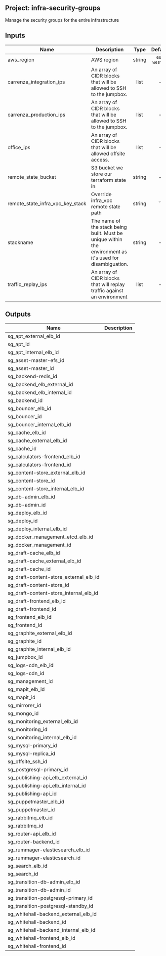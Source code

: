 ## Project: infra-security-groups

Manage the security groups for the entire infrastructure


## Inputs

| Name | Description | Type | Default | Required |
|------|-------------|:----:|:-----:|:-----:|
| aws_region | AWS region | string | `eu-west-1` | no |
| carrenza_integration_ips | An array of CIDR blocks that will be allowed to SSH to the jumpbox. | list | - | yes |
| carrenza_production_ips | An array of CIDR blocks that will be allowed to SSH to the jumpbox. | list | - | yes |
| office_ips | An array of CIDR blocks that will be allowed offsite access. | list | - | yes |
| remote_state_bucket | S3 bucket we store our terraform state in | string | - | yes |
| remote_state_infra_vpc_key_stack | Override infra_vpc remote state path | string | `` | no |
| stackname | The name of the stack being built. Must be unique within the environment as it's used for disambiguation. | string | - | yes |
| traffic_replay_ips | An array of CIDR blocks that will replay traffic against an environment | list | - | yes |

## Outputs

| Name | Description |
|------|-------------|
| sg_apt_external_elb_id |  |
| sg_apt_id |  |
| sg_apt_internal_elb_id |  |
| sg_asset-master-efs_id |  |
| sg_asset-master_id |  |
| sg_backend-redis_id |  |
| sg_backend_elb_external_id |  |
| sg_backend_elb_internal_id |  |
| sg_backend_id |  |
| sg_bouncer_elb_id |  |
| sg_bouncer_id |  |
| sg_bouncer_internal_elb_id |  |
| sg_cache_elb_id |  |
| sg_cache_external_elb_id |  |
| sg_cache_id |  |
| sg_calculators-frontend_elb_id |  |
| sg_calculators-frontend_id |  |
| sg_content-store_external_elb_id |  |
| sg_content-store_id |  |
| sg_content-store_internal_elb_id |  |
| sg_db-admin_elb_id |  |
| sg_db-admin_id |  |
| sg_deploy_elb_id |  |
| sg_deploy_id |  |
| sg_deploy_internal_elb_id |  |
| sg_docker_management_etcd_elb_id |  |
| sg_docker_management_id |  |
| sg_draft-cache_elb_id |  |
| sg_draft-cache_external_elb_id |  |
| sg_draft-cache_id |  |
| sg_draft-content-store_external_elb_id |  |
| sg_draft-content-store_id |  |
| sg_draft-content-store_internal_elb_id |  |
| sg_draft-frontend_elb_id |  |
| sg_draft-frontend_id |  |
| sg_frontend_elb_id |  |
| sg_frontend_id |  |
| sg_graphite_external_elb_id |  |
| sg_graphite_id |  |
| sg_graphite_internal_elb_id |  |
| sg_jumpbox_id |  |
| sg_logs-cdn_elb_id |  |
| sg_logs-cdn_id |  |
| sg_management_id |  |
| sg_mapit_elb_id |  |
| sg_mapit_id |  |
| sg_mirrorer_id |  |
| sg_mongo_id |  |
| sg_monitoring_external_elb_id |  |
| sg_monitoring_id |  |
| sg_monitoring_internal_elb_id |  |
| sg_mysql-primary_id |  |
| sg_mysql-replica_id |  |
| sg_offsite_ssh_id |  |
| sg_postgresql-primary_id |  |
| sg_publishing-api_elb_external_id |  |
| sg_publishing-api_elb_internal_id |  |
| sg_publishing-api_id |  |
| sg_puppetmaster_elb_id |  |
| sg_puppetmaster_id |  |
| sg_rabbitmq_elb_id |  |
| sg_rabbitmq_id |  |
| sg_router-api_elb_id |  |
| sg_router-backend_id |  |
| sg_rummager-elasticsearch_elb_id |  |
| sg_rummager-elasticsearch_id |  |
| sg_search_elb_id |  |
| sg_search_id |  |
| sg_transition-db-admin_elb_id |  |
| sg_transition-db-admin_id |  |
| sg_transition-postgresql-primary_id |  |
| sg_transition-postgresql-standby_id |  |
| sg_whitehall-backend_external_elb_id |  |
| sg_whitehall-backend_id |  |
| sg_whitehall-backend_internal_elb_id |  |
| sg_whitehall-frontend_elb_id |  |
| sg_whitehall-frontend_id |  |

